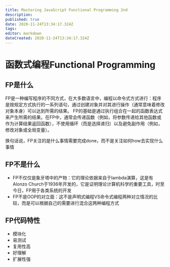 ```yaml
---
title: Mastering JavaScript Functional Programming 2nd
description: 
published: true
date: 2020-11-24T13:34:17.324Z
tags: 
editor: markdown
dateCreated: 2020-11-24T13:34:17.324Z
---
```


# 函数式编程Functional Programming

## FP是什么

FP是一种编写程序的不同方式，在大多数语言中，编程以命令式方式进行：程序是按规定方式执行的一系列语句，通过创建对象并对其进行操作（通常意味着修改对象本身）可以达到所需的结果。 FP的基础是通过执行组合在一起的函数表达式来产生所需的结果。在FP中，通常会传递函数（例如，将参数传递给其他函数或作为计算结果返回函数），不使用循环（而是选择递归）以及避免副作用（例如，修改对象或全局变量）。

换句话说，FP关注的是什么事情需要完成done，而不是关注如何how去实现什么事情

## FP不是什么

- FP不仅仅是象牙塔中的产物：它的理论依据来自于lambda演算，这是有Alonzo Church于1936年开发的，它是证明理论计算机科学的重要工具，时至今日，FP用于各类系统的开发
- FP不是OOP的对立面：这不是声明式编程VS命令式编程两种对立情况的比较，而是可以根据自己的需要进行混合这两种编程方式

## FP代码特性

- 模块化
- 易测试
- 复用性高
- 好理解
- 扩展性强
